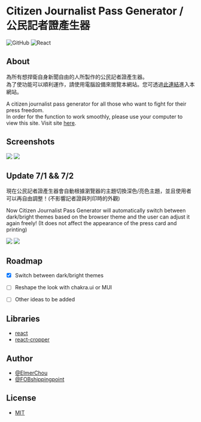 # Citizen Journalist Pass Generator / 公民記者證產生器
![GitHub](https://img.shields.io/github/license/elmerchou/journalist_pass?style=for-the-badge) ![React](https://img.shields.io/badge/Made%20with-React-61DAFB?logo=React&style=for-the-badge)

## About

為所有想捍衛自身新聞自由的人所製作的公民記者證產生器。  
為了使功能可以順利運作，請使用電腦設備來閱覽本網站。您可透過[此連結](https://elmerchou.github.io/journalist_pass/)進入本網站。

A citizen journalist pass generator for all those who want to fight for their press freedom.  
In order for the function to work smoothly, please use your computer to view this site.
Visit site [here](https://elmerchou.github.io/journalist_pass/).

## Screenshots

![](https://i.imgur.com/8rRW6XY.png)
![](https://i.imgur.com/dDgIND7.png)

## Update 7/1 && 7/2

現在公民記者證產生器會自動根據瀏覽器的主題切換深色/亮色主題，並且使用者可以再自由調整！(不影響記者證與列印時的外觀)

Now Citizen Journalist Pass Generator will automatically switch between dark/bright themes based on the browser theme and the user can adjust it again freely! (It does not affect the appearance of the press card and printing)

![](https://i.imgur.com/Id5v3gY.png)
![](https://i.imgur.com/F11Tkyf.png)

## Roadmap

- [X] Switch between dark/bright themes
- [ ] Reshape the look with chakra.ui or MUI
- [ ] Other ideas to be added


## Libraries

- [react](https://www.npmjs.com/package/react)
- [react-cropper](https://www.npmjs.com/package/react-cropper)

## Author

- [@ElmerChou](https://github.com/elmerchou)
- [@FOBshippingpoint](https://github.com/FOBshippingpoint)

## License

- [MIT](https://choosealicense.com/licenses/mit/)
